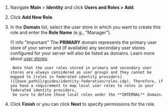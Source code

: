 
1. Navigate **Main** > **Identity** and click **Users and Roles > Add**.

2. Click **Add New Role**.

3. In the **Domain** list, select the user store in which you want to create this role and enter the **Role Name** (e.g., "Manager").

    !!! info "Important"
        The **PRIMARY** domain represents the primary user store of your server and (if available) any secondary user stores configured for your server will also be listed as domains. Learn more about [user stores]({{base_path}}/deploy/configure-user-stores).

        Note that the user roles stored in primary and secondary user stores are always considered as user groups and they cannot be mapped to [roles in federated identity providers]({{base_path}}/guides/identity-federation/roles-idp). Therefore, if you have a requirement to map local user roles to roles in your federated identity providers, 
        be sure to define those local roles under the **INTERNAL** domain.

4. Click **Finish** or you can click **Next** to specify permissions for the role.
